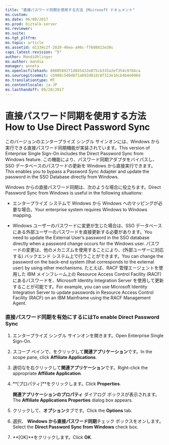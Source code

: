 ```yaml
---
title: "直接パスワード同期を使用する方法 |Microsoft ドキュメント"
ms.custom: 
ms.date: 06/08/2017
ms.prod: biztalk-server
ms.reviewer: 
ms.suite: 
ms.tgt_pltfrm: 
ms.topic: article
ms.assetid: d1334c2f-2020-46ea-a98c-f7688813e38c
caps.latest.revision: "5"
author: MandiOhlinger
ms.author: mandia
manager: anneta
ms.openlocfilehash: 6080589271d845432e875cb335a2ef354c9784ca
ms.sourcegitcommit: cb908c540d8f1a692d01dc8f313e16cb4b4e696d
ms.translationtype: MT
ms.contentlocale: ja-JP
ms.lasthandoff: 09/20/2017
---
```

# <a name="how-to-use-direct-password-sync"></a><span data-ttu-id="1f000-102">直接パスワード同期を使用する方法</span><span class="sxs-lookup"><span data-stu-id="1f000-102">How to Use Direct Password Sync</span></span>
<span data-ttu-id="1f000-103">このバージョンのエンタープライズ シングル サインオンには、Windows から実行できる直接パスワード同期機能が実装されています。</span><span class="sxs-lookup"><span data-stu-id="1f000-103">This version of Enterprise Single Sign-On includes the Direct Password Sync from Windows feature.</span></span> <span data-ttu-id="1f000-104">この機能により、パスワード同期アダプタをバイパスし、SSO データベースのパスワードの更新を Windows から直接実行できます。</span><span class="sxs-lookup"><span data-stu-id="1f000-104">This enables you to bypass a Password Sync Adapter and update the password in the SSO Database directly from Windows.</span></span>  
  
 <span data-ttu-id="1f000-105">Windows からの直接パスワード同期は、次のような場合に役立ちます。</span><span class="sxs-lookup"><span data-stu-id="1f000-105">Direct Password Sync from Windows is useful in the following situations:</span></span>  
  
-   <span data-ttu-id="1f000-106">エンタープライズ システムで Windows から Windows へのマッピングが必要な場合。</span><span class="sxs-lookup"><span data-stu-id="1f000-106">Your enterprise system requires Windows to Windows mapping.</span></span>  
  
-   <span data-ttu-id="1f000-107">Windows ユーザーのパスワードに変更が生じた場合は、SSO データベースにある外部ユーザーのパスワードを直接更新する必要があります。</span><span class="sxs-lookup"><span data-stu-id="1f000-107">You need to update the External User’s password in the SSO database directly when a password change occurs for the Windows user.</span></span> <span data-ttu-id="1f000-108">パスワードの変更は、他のメカニズムを使用することにより、(外部ユーザーに対応する) バックエンド システム上で行うことができます。</span><span class="sxs-lookup"><span data-stu-id="1f000-108">You can change the password on the back-end system (that corresponds to the external user) by using other mechanisms.</span></span> <span data-ttu-id="1f000-109">たとえば、RACF 管理エージェントを使用した IBM メインフレーム上の Resource Access Control Facility (RACF) にあるパスワードを、Microsoft Identity Integration Server を使用して更新することが可能です。</span><span class="sxs-lookup"><span data-stu-id="1f000-109">For example, you can use Microsoft Identity Integration Server to update passwords in Resource Access Control Facility (RACF) on an IBM Mainframe using the RACF Management Agent.</span></span>  
  
### <a name="to-enable-direct-password-sync"></a><span data-ttu-id="1f000-110">直接パスワード同期を有効にするには</span><span class="sxs-lookup"><span data-stu-id="1f000-110">To enable Direct Password Sync</span></span>  
  
1.  <span data-ttu-id="1f000-111">エンタープライズ シングル サインオンを開きます。</span><span class="sxs-lookup"><span data-stu-id="1f000-111">Open Enterprise Single Sign-On.</span></span>  
  
2.  <span data-ttu-id="1f000-112">スコープ ペインで、をクリックして**関連アプリケーション**です。</span><span class="sxs-lookup"><span data-stu-id="1f000-112">In the scope pane, click **Affiliate Applications**.</span></span>  
  
3.  <span data-ttu-id="1f000-113">適切なを右クリックして**関連アプリケーション**です。</span><span class="sxs-lookup"><span data-stu-id="1f000-113">Right-click the appropriate **Affiliate Application**.</span></span>  
  
4.  <span data-ttu-id="1f000-114">**[プロパティ]**をクリックします。</span><span class="sxs-lookup"><span data-stu-id="1f000-114">Click **Properties**.</span></span>  
  
     <span data-ttu-id="1f000-115">**関連アプリケーションのプロパティ** ダイアログ ボックスが表示されます。</span><span class="sxs-lookup"><span data-stu-id="1f000-115">The **Affiliate Applications Properties** dialog box appears.</span></span>  
  
5.  <span data-ttu-id="1f000-116">クリックして、**オプション**タブです。</span><span class="sxs-lookup"><span data-stu-id="1f000-116">Click the **Options** tab.</span></span>  
  
6.  <span data-ttu-id="1f000-117">選択、 **Windows から直接パスワード同期**チェック ボックスをオンします。</span><span class="sxs-lookup"><span data-stu-id="1f000-117">Select the **Direct Password Sync from Windows** check box.</span></span>  
  
7.  <span data-ttu-id="1f000-118">**[OK]**をクリックします。</span><span class="sxs-lookup"><span data-stu-id="1f000-118">Click **OK**.</span></span>